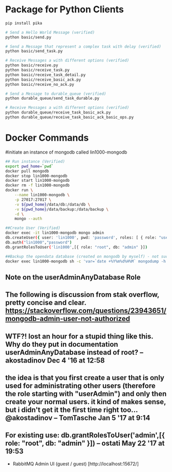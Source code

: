 # Package for Python Clients

```bash
pip install pika

# Send a Hello World Message (verified)
python basic/send.py

# Send a Message that represent a complex task with delay (verified)
python basic/send_task.py

# Receive Messages a with different options (verified)
python basic/receive.py
python basic/receive_task.py
python basic/receive_task_detail.py
python basic/receive_basic_ack.py
python basic/receive_no_ack.py

# Send a Message to durable_queue (verified)
python durable_queue/send_task_durable.py

# Receive Messages a with different options (verified)
python durable_queue/receive_task_basic_ack.py
python durable_queue/receive_task_basic_ack_basic_ops.py
```

# Docker Commands


#initiate an instance of mongodb called lin1000-mongodb 

```bash
## Run instance (Verified)
export pwd_home=`pwd`
docker pull mongodb
docker stop lin1000-mongodb
docker start lin1000-mongodb 
docker rm -f lin1000-mongodb
docker run \
    --name lin1000-mongodb \
    -p 27017:27017 \
    -v ${pwd_home}/data/db:/data/db \
    -v ${pwd_home}/data/backup:/data/backup \
    -d \
    mongo --auth

##Create User (Verified)
docker exec -it lin1000-mongodb mongo admin
db.createUser({ user: 'lin1000', pwd: 'password', roles: [ { role: "userAdminAnyDatabase", db: "admin" } ] });
db.auth("lin1000","password")
db.grantRolesToUser('lin1000',[{ role: "root", db: "admin" }])

##Backup the opendata database (created on mongodb by myself) - not succeed WORK IN PROGRESS
docker exec lin1000-mongodb sh -c 'var=`date +%Y%m%d%H%M` mongodump -h localhost --port 27017 -u lin1000 -p password -d opendata -o /data/backup/${var}_test1.dat'

```

## Note on the userAdminAnyDatabase Role
The following is discussion from stak overflow, pretty concise and clear.
https://stackoverflow.com/questions/23943651/mongodb-admin-user-not-authorized
---------------------------------------------------------------------------------
WTF?! lost an hour for a stupid thing like this. Why do they put in documentation userAdminAnyDatabase instead of root? – akostadinov Dec 4 '16 at 12:58
---------------------------------------------------------------------------------
the idea is that you first create a user that is only used for administrating other users (therefore the role starting with "userAdmin") and only then create your normal users. it kind of makes sense, but i didn't get it the first time right too... @akostadinov – TomTasche Jan 5 '17 at 9:14 
---------------------------------------------------------------------------------
For existing use: db.grantRolesToUser('admin',[{ role: "root", db: "admin" }]) – ostati May 22 '17 at 19:53
---------------------------------------------------------------------------------

* RabbitMQ Admin UI (guest / guest) [http://localhost:15672/]


